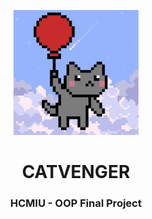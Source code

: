 <p align="center"> 
  <img src="https://github.com/pauum0109/CATVENGER/blob/5e35d19ffb6475c77a608ab741c6d9c8d48c585f/Resources/README/Cat.gif" height="200px">
</p>
<h1 align="center"> CATVENGER </h1>
<h3 align="center"> HCMIU - OOP Final Project </h3>
